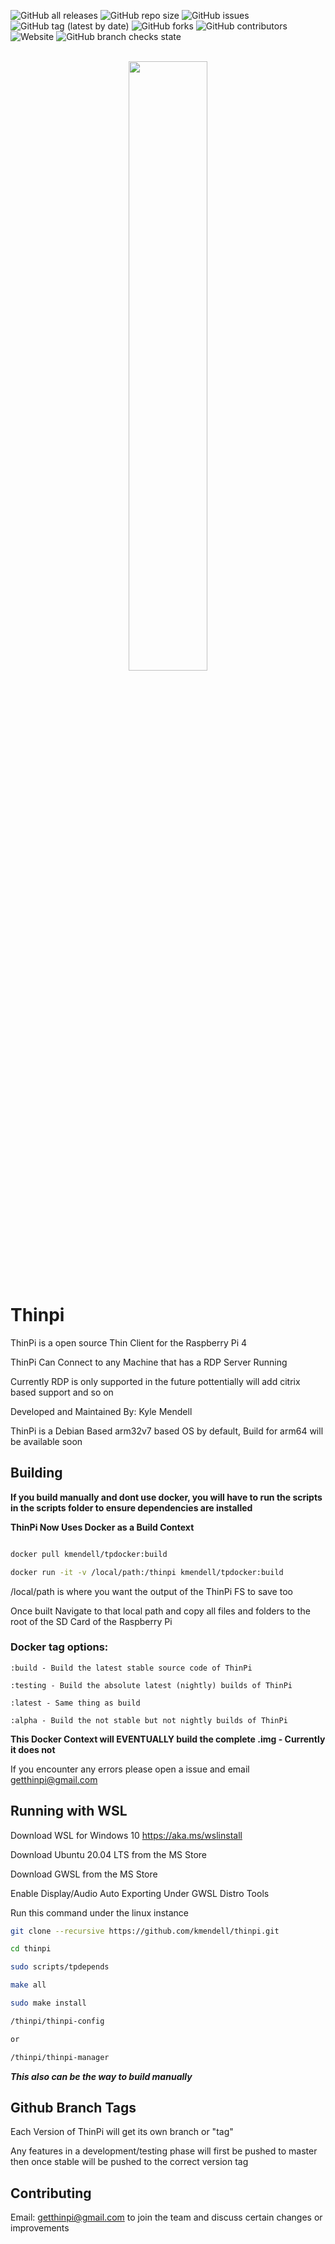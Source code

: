    ![GitHub all releases](https://img.shields.io/github/downloads/kmendell/thinpi/total?label=Downloads)
![GitHub repo size](https://img.shields.io/github/repo-size/kmendell/thinpi?label=Repo%20Size)
![GitHub issues](https://img.shields.io/github/issues/kmendell/thinpi)
![GitHub tag (latest by date)](https://img.shields.io/github/v/tag/kmendell/thinpi?label=Version)
![GitHub forks](https://img.shields.io/github/forks/kmendell/thinpi?style=social)
![GitHub contributors](https://img.shields.io/github/contributors/kmendell/thinpi)
![Website](https://img.shields.io/website?down_color=red&down_message=offline&up_color=green&up_message=online&url=https%3A%2F%2Fthinpi.kmprojects.us)
![GitHub branch checks state](https://img.shields.io/github/checks-status/kmendell/thinpi/master)
<div align="center">
<br><img height="50%" width="50%" src="assets/logo/logo-colors@2x.png"></img>
</div>

# Thinpi

ThinPi is a open source Thin Client for the Raspberry Pi 4

ThinPi Can Connect to any Machine that has a RDP Server Running 

Currently RDP is only supported in the future pottentially will add citrix based support and so on

Developed and Maintained By: Kyle Mendell

ThinPi is a Debian Based arm32v7 based OS by default, Build for arm64 will be available soon



## Building

**If you build manually and dont use docker, you will have to run the scripts in the scripts folder to ensure dependencies are installed**

**ThinPi Now Uses Docker as a Build Context**

```bash

docker pull kmendell/tpdocker:build

docker run -it -v /local/path:/thinpi kmendell/tpdocker:build

```

/local/path is where you want the output of the ThinPi FS to save too 

Once built Navigate to that local path and copy all files and folders to the root of the SD Card of the Raspberry Pi

### Docker tag options:

```
:build - Build the latest stable source code of ThinPi

:testing - Build the absolute latest (nightly) builds of ThinPi

:latest - Same thing as build

:alpha - Build the not stable but not nightly builds of ThinPi
```

**This Docker Context will EVENTUALLY build the complete .img - Currently it does not**

If you encounter any errors please open a issue and email getthinpi@gmail.com

## Running with WSL

Download WSL for Windows 10 https://aka.ms/wslinstall

Download Ubuntu 20.04 LTS from the MS Store

Download GWSL from the MS Store

Enable Display/Audio Auto Exporting Under GWSL Distro Tools

Run this command under the linux instance 

```bash
git clone --recursive https://github.com/kmendell/thinpi.git

cd thinpi

sudo scripts/tpdepends

make all

sudo make install 

/thinpi/thinpi-config

or

/thinpi/thinpi-manager
```

***This also can be the way to build manually***
## Github Branch Tags

Each Version of ThinPi will get its own branch or "tag"

Any features in a development/testing phase will first be pushed to master then once stable will be pushed to the correct version tag

## Contributing

Email: getthinpi@gmail.com to join the team and discuss certain changes or improvements
